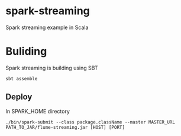 # spark-streaming

Spark streaming example in Scala

# Buliding 
Spark streaming is building using SBT
    
    sbt assemble
    
## Deploy 
In SPARK_HOME directory

    ./bin/spark-submit --class package.className --master MASTER_URL 
    PATH_TO_JAR/flume-streaming.jar [HOST] [PORT]



